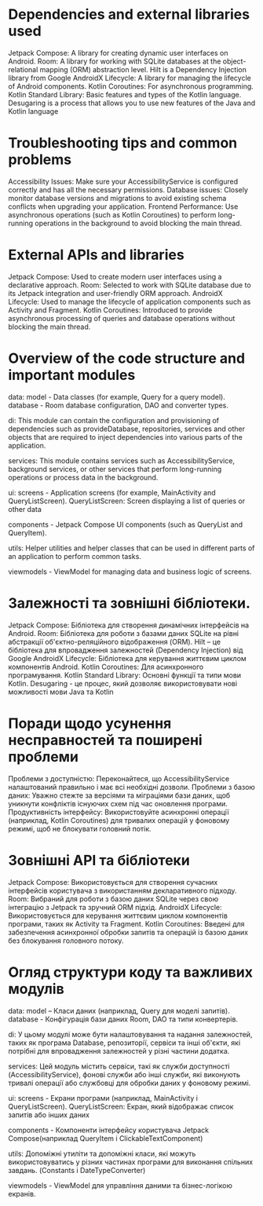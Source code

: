 # Dependencies and external libraries used

Jetpack Compose: A library for creating dynamic user interfaces on Android.
Room: A library for working with SQLite databases at the object-relational mapping (ORM) abstraction level.
Hilt is a Dependency Injection library from Google
AndroidX Lifecycle: A library for managing the lifecycle of Android components.
Kotlin Coroutines: For asynchronous programming.
Kotlin Standard Library: Basic features and types of the Kotlin language.
Desugaring is a process that allows you to use new features of the Java and Kotlin language

# Troubleshooting tips and common problems

Accessibility Issues: Make sure your AccessibilityService is configured correctly and has all the necessary permissions.
Database issues: Closely monitor database versions and migrations to avoid existing schema conflicts when upgrading your application.
Frontend Performance: Use asynchronous operations (such as Kotlin Coroutines) to perform long-running operations in the background to avoid blocking the main thread.

# External APIs and libraries

Jetpack Compose: Used to create modern user interfaces using a declarative approach.
Room: Selected to work with SQLite database due to its Jetpack integration and user-friendly ORM approach.
AndroidX Lifecycle: Used to manage the lifecycle of application components such as Activity and Fragment.
Kotlin Coroutines: Introduced to provide asynchronous processing of queries and database operations without blocking the main thread.


# Overview of the code structure and important modules

data:
model - Data classes (for example, Query for a query model).
database - Room database configuration, DAO and converter types.

di: This module can contain the configuration and provisioning of dependencies such as provideDatabase, repositories, services and other objects that are required to inject dependencies into various parts of the application.

services:
This module contains services such as AccessibilityService, background services, or other services that perform long-running operations or process data in the background.

ui:
screens - Application screens (for example, MainActivity and QueryListScreen).
QueryListScreen: Screen displaying a list of queries or other data

components - Jetpack Compose UI components (such as QueryList and QueryItem).

utils:
Helper utilities and helper classes that can be used in different parts of an application to perform common tasks.

viewmodels - ViewModel for managing data and business logic of screens.

# Залежності та зовнішні бібліотеки.

Jetpack Compose: Бібліотека для створення динамічних інтерфейсів на Android.
Room: Бібліотека для роботи з базами даних SQLite на рівні абстракції об'єктно-реляційного відображення (ORM).
Hilt – це бібліотека для впровадження залежностей (Dependency Injection) від Google
AndroidX Lifecycle: Бібліотека для керування життєвим циклом компонентів Android.
Kotlin Coroutines: Для асинхронного програмування.
Kotlin Standard Library: Основні функції та типи мови Kotlin.
Desugaring - це процес, який дозволяє використовувати нові можливості мови Java та Kotlin

# Поради щодо усунення несправностей та поширені проблеми

Проблеми з доступністю: Переконайтеся, що AccessibilityService налаштований правильно і має всі необхідні дозволи.
Проблеми з базою даних: Уважно стежте за версіями та міграціями бази даних, щоб уникнути конфліктів існуючих схем під час оновлення програми.
Продуктивність інтерфейсу: Використовуйте асинхронні операції (наприклад, Kotlin Coroutines) для тривалих операцій у фоновому режимі, щоб не блокувати головний потік.

# Зовнішні API та бібліотеки
Jetpack Compose: Використовується для створення сучасних інтерфейсів користувача з використанням декларативного підходу.
Room: Вибраний для роботи з базою даних SQLite через свою інтеграцію з Jetpack та зручний ORM підхід.
AndroidX Lifecycle: Використовується для керування життєвим циклом компонентів програми, таких як Activity та Fragment.
Kotlin Coroutines: Введені для забезпечення асинхронної обробки запитів та операцій із базою даних без блокування головного потоку.


# Огляд структури коду та важливих модулів


data:
model – Класи даних (наприклад, Query для моделі запитів).
database - Конфігурація бази даних Room, DAO та типи конвертерів.

di: У цьому модулі може бути налаштовування та надання залежностей, таких як програма Database, репозиторії, сервіси та інші об'єкти, які потрібні для впровадження залежностей у різні частини додатка.

services:
Цей модуль містить сервіси, такі як служби доступності (AccessibilityService), фонові служби або інші служби, які виконують тривалі операції або службовці для обробки даних у фоновому режимі.

ui:
screens - Екрани програми (наприклад, MainActivity і QueryListScreen).
QueryListScreen: Екран, який відображає список запитів або інших даних

components - Компоненти інтерфейсу користувача Jetpack Compose(наприклад QueryItem і ClickableTextComponent)

utils:
Допоміжні утиліти та допоміжні класи, які можуть використовуватись у різних частинах програми для виконання спільних завдань.
(Constants і DateTypeConverter)

viewmodels - ViewModel для управління даними та бізнес-логікою екранів.